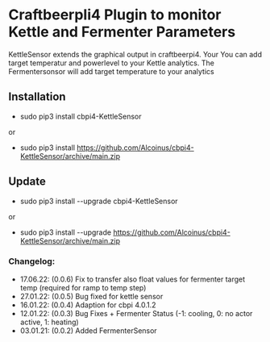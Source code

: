 # CraftbeerpIi4 Plugin to monitor Kettle and Fermenter Parameters

KettleSensor extends the graphical output in craftbeerpi4. Your You can add target temperatur and powerlevel to your Kettle analytics.
The Fermentersonsor will add target temperature to your analytics

## Installation

- sudo pip3 install cbpi4-KettleSensor

or

- sudo pip3 install https://github.com/Alcoinus/cbpi4-KettleSensor/archive/main.zip

## Update

- sudo pip3 install --upgrade cbpi4-KettleSensor

or

- sudo pip3 install --upgrade https://github.com/Alcoinus/cbpi4-KettleSensor/archive/main.zip

### Changelog:

- 17.06.22: (0.0.6) Fix to transfer also float values for fermenter target temp (required for ramp to temp step)
- 27.01.22: (0.0.5) Bug fixed for kettle sensor
- 16.01.22: (0.0.4) Adaption for cbpi 4.0.1.2
- 12.01.22: (0.0.3) Bug Fixes + Fermenter Status (-1: cooling, 0: no actor active, 1: heating)
- 03.01.21: (0.0.2) Added FermenterSensor
